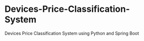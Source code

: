 # Devices-Price-Classification-System
Devices Price Classification System using Python and Spring Boot
